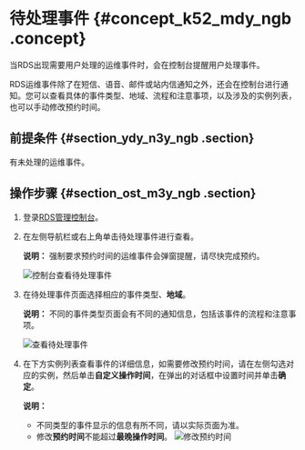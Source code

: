# 待处理事件 {#concept_k52_mdy_ngb .concept}

当RDS出现需要用户处理的运维事件时，会在控制台提醒用户处理事件。

RDS运维事件除了在短信、语音、邮件或站内信通知之外，还会在控制台进行通知。您可以查看具体的事件类型、地域、流程和注意事项，以及涉及的实例列表，也可以手动修改预约时间。

## 前提条件 {#section_ydy_n3y_ngb .section}

有未处理的运维事件。

## 操作步骤 {#section_ost_m3y_ngb .section}

1.  登录[RDS管理控制台](https://rds.console.aliyun.com/)。
2.  在左侧导航栏或右上角单击待处理事件进行查看。

    **说明：** 强制要求预约时间的运维事件会弹窗提醒，请尽快完成预约。

    ![控制台查看待处理事件](http://static-aliyun-doc.oss-cn-hangzhou.aliyuncs.com/assets/img/117416/154822533937954_zh-CN.png)

3.  在待处理事件页面选择相应的事件类型、**地域**。

    **说明：** 不同的事件类型页面会有不同的通知信息，包括该事件的流程和注意事项。

    ![查看待处理事件](http://static-aliyun-doc.oss-cn-hangzhou.aliyuncs.com/assets/img/117416/154822533937955_zh-CN.png)

4.  在下方实例列表查看事件的详细信息，如需要修改预约时间，请在左侧勾选对应的实例，然后单击**自定义操作时间**，在弹出的对话框中设置时间并单击**确定**。

    **说明：** 

    -   不同类型的事件显示的信息有所不同，请以实际页面为准。
    -   修改**预约时间**不能超过**最晚操作时间**。
    ![修改预约时间](http://static-aliyun-doc.oss-cn-hangzhou.aliyuncs.com/assets/img/117416/154822533937956_zh-CN.png)


